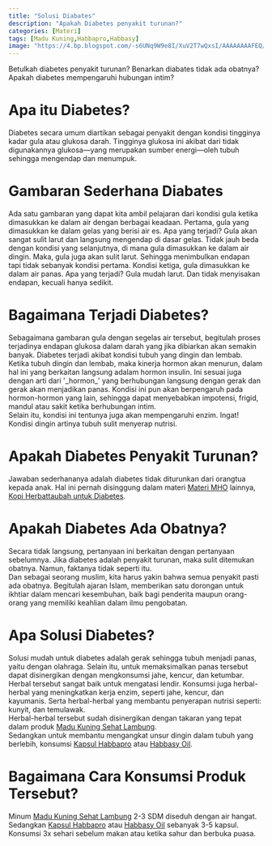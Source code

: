```yaml
---
title: "Solusi Diabates"
description: "Apakah Diabetes penyakit turunan?"
categories: [Materi] 
tags: [Madu Kuning,Habbapro,Habbasy]
image: "https://4.bp.blogspot.com/-s6UNq9W9e8I/XuV2T7wQxsI/AAAAAAAAFEQ/c9OKt6TDDEYeFl4RWeNOd-IT7QmiE3f5ACPcBGAsYHg/s1600/202006-mho-darah.png"
---
```


<div>Betulkah diabetes penyakit turunan? Benarkan diabates tidak ada obatnya? Apakah diabetes mempengaruhi hubungan intim?</div>

<h1>Apa itu Diabetes?</h1>

<div>Diabetes secara umum diartikan sebagai penyakit dengan kondisi tingginya kadar gula atau glukosa darah. Tingginya glukosa ini akibat dari tidak digunakannya glukosa—yang merupakan sumber energi—oleh tubuh sehingga mengendap dan menumpuk.</div>

<h1>Gambaran Sederhana Diabates</h1>

<div>Ada satu gambaran yang dapat kita ambil pelajaran dari kondisi gula ketika dimasukkan ke dalam air dengan berbagai keadaan. Pertama, gula yang dimasukkan ke dalam gelas yang berisi air es. Apa yang terjadi? Gula akan sangat sulit larut dan langsung mengendap di dasar gelas. Tidak jauh beda dengan kondisi yang selanjutnya, di mana gula dimasukkan ke dalam air dingin. Maka, gula juga akan sulit larut. Sehingga menimbulkan endapan tapi tidak sebanyak kondisi pertama. Kondisi ketiga, gula dimasukkan ke dalam air panas. Apa yang terjadi? Gula mudah larut. Dan tidak menyisakan endapan, kecuali hanya sedikit.</div>

<h1>Bagaimana Terjadi Diabetes?</h1>

<div>Sebagaimana gambaran gula dengan segelas air tersebut, begitulah proses terjadinya endapan glukosa dalam darah yang jika dibiarkan akan semakin banyak. Diabetes terjadi akibat kondisi tubuh yang dingin dan lembab. Ketika tubuh dingin dan lembab, maka kinerja hormon akan menurun, dalam hal ini yang berkaitan langsung adalam hormon insulin. Ini sesuai juga dengan arti dari '_hormon_' yang berhubungan langsung dengan gerak dan gerak akan menjadikan panas. Kondisi ini pun akan berpengaruh pada hormon-hormon yang lain, sehingga dapat menyebabkan impotensi, frigid, mandul atau sakit ketika berhubungan intim.</div>

<div>Selain itu, kondisi ini tentunya juga akan mempengaruhi enzim. Ingat! Kondisi dingin artinya tubuh sulit menyerap nutrisi.</div>

<h1>Apakah Diabetes Penyakit Turunan?</h1>

<div>Jawaban sederhananya adalah diabetes tidak diturunkan dari orangtua kepada anak. Hal ini pernah disinggung dalam materi <a href="/categories/materi" title="Materi MHO">Materi MHO</a> lainnya, <a href="/posts/kopi-herbattaubah-untuk-diabetes-toj" title="Kopi herbAttaubah untuk Diabetes">Kopi Herbattaubah untuk Diabetes</a>.

<h1>Apakah Diabetes Ada Obatnya?</h1>

<div>Secara tidak langsung, pertanyaan ini berkaitan dengan pertanyaan sebelumnya. Jika diabetes adalah penyakit turunan, maka sulit ditemukan obatnya. Namun, faktanya tidak seperti itu.</div>

<div>Dan sebagai seorang muslim, kita harus yakin bahwa semua penyakit pasti ada obatnya. Begitulah ajaran Islam, memberikan satu dorongan untuk ikhtiar dalam mencari kesembuhan, baik bagi penderita maupun orang-orang yang memiliki keahlian dalam ilmu pengobatan.</div>

<h1>Apa Solusi Diabetes?</h1>

<div>Solusi mudah untuk diabetes adalah gerak sehingga tubuh menjadi panas, yaitu dengan olahraga. Selain itu, untuk memaksimalkan panas tersebut dapat disinergikan dengan mengkonsumsi jahe, kencur, dan ketumbar. Herbal tersebut sangat baik untuk mengatasi lendir. Konsumsi juga herbal-herbal yang meningkatkan kerja enzim, seperti jahe, kencur, dan kayumanis. Serta herbal-herbal yang membantu penyerapan nutrisi seperti: kunyit, dan temulawak.</div>

<div>Herbal-herbal tersebut sudah disinergikan dengan takaran yang tepat dalam produk <a href="/posts/madu-kuning-sehat-lambung-wk6" title="Madu Kuning Sehat Lambung">Madu Kuning Sehat Lambung</a>.

<div>Sedangkan untuk membantu mengangkat unsur dingin dalam tubuh yang berlebih, konsumsi <a href="/posts/kapsul-habbapro-91t" title="Kapsul Habbapro">Kapsul Habbapro</a> atau <a href="/posts/kapsul-habasy-oil-vnc" title="Kapsul Habbasy Oil">Habbasy Oil</a>.</div>

<h1>Bagaimana Cara Konsumsi Produk Tersebut?</h1>

<div>Minum <a href="/posts/madu-kuning-sehat-lambung-wk6" title="Madu Kuning Sehat Lambung">Madu Kuning Sehat Lambung</a> 2-3 SDM diseduh dengan air hangat. Sedangkan <a href="/posts/kapsul-habbapro-91t" title="Kapsul Habbapro">Kapsul Habbapro</a> atau <a href="/posts/kapsul-habasy-oil-vnc" title="Kapsul Habbasy Oil">Habbasy Oil</a> sebanyak 3-5 kapsul. Konsumsi 3x sehari sebelum makan atau ketika sahur dan berbuka puasa.</div>